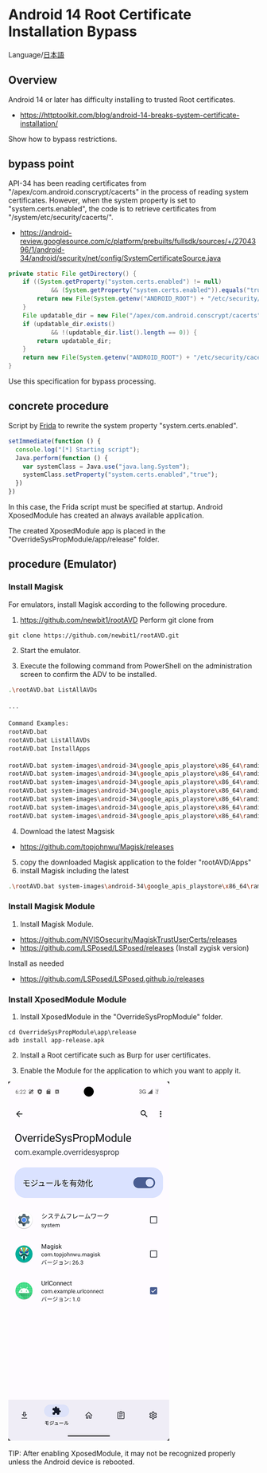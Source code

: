 Android 14 Root Certificate Installation Bypass
=============

Language/[日本語](Readme-ja.md)

## Overview

Android 14 or later has difficulty installing to trusted Root certificates.

- https://httptoolkit.com/blog/android-14-breaks-system-certificate-installation/

Show how to bypass restrictions.

## bypass point

API-34 has been reading certificates from "/apex/com.android.conscrypt/cacerts" in the process of reading system certificates.
However, when the system property is set to "system.certs.enabled", the code is to retrieve certificates from "/system/etc/security/cacerts/".

- https://android-review.googlesource.com/c/platform/prebuilts/fullsdk/sources/+/2704396/1/android-34/android/security/net/config/SystemCertificateSource.java

````java
private static File getDirectory() {
    if ((System.getProperty("system.certs.enabled") != null)
            && (System.getProperty("system.certs.enabled")).equals("true")) {
        return new File(System.getenv("ANDROID_ROOT") + "/etc/security/cacerts");
    }
    File updatable_dir = new File("/apex/com.android.conscrypt/cacerts");
    if (updatable_dir.exists()
            && !(updatable_dir.list().length == 0)) {
        return updatable_dir;
    }
    return new File(System.getenv("ANDROID_ROOT") + "/etc/security/cacerts");
}
````

Use this specification for bypass processing.

## concrete procedure

Script by [Frida](https://frida.re/) to rewrite the system property "system.certs.enabled".

````js
setImmediate(function () {
  console.log("[*] Starting script");
  Java.perform(function () {
    var systemClass = Java.use("java.lang.System");
    systemClass.setProperty("system.certs.enabled","true");
  })
})
````

In this case, the Frida script must be specified at startup.
Android XposedModule has created an always available application.

The created XposedModule app is placed in the "OverrideSysPropModule/app/release" folder.

## procedure (Emulator)

### Install Magisk 

For emulators, install Magisk according to the following procedure.

1. https://github.com/newbit1/rootAVD Perform git clone from

```
git clone https://github.com/newbit1/rootAVD.git
```

2. Start the emulator.

3. Execute the following command from PowerShell on the administration screen to confirm the ADV to be installed.

```sh
.\rootAVD.bat ListAllAVDs

...

Command Examples:
rootAVD.bat
rootAVD.bat ListAllAVDs
rootAVD.bat InstallApps

rootAVD.bat system-images\android-34\google_apis_playstore\x86_64\ramdisk.img
rootAVD.bat system-images\android-34\google_apis_playstore\x86_64\ramdisk.img FAKEBOOTIMG
rootAVD.bat system-images\android-34\google_apis_playstore\x86_64\ramdisk.img DEBUG PATCHFSTAB GetUSBHPmodZ
rootAVD.bat system-images\android-34\google_apis_playstore\x86_64\ramdisk.img restore
rootAVD.bat system-images\android-34\google_apis_playstore\x86_64\ramdisk.img InstallKernelModules
rootAVD.bat system-images\android-34\google_apis_playstore\x86_64\ramdisk.img InstallPrebuiltKernelModules
rootAVD.bat system-images\android-34\google_apis_playstore\x86_64\ramdisk.img InstallPrebuiltKernelModules GetUSBHPmodZ PATCHFSTAB DEBUG
```

4. Download the latest Magsisk

- https://github.com/topjohnwu/Magisk/releases

5. copy the downloaded Magisk application to the folder "rootAVD/Apps"
6. install Magisk including the latest

```sh
.\rootAVD.bat system-images\android-34\google_apis_playstore\x86_64\ramdisk.img
```

### Install Magisk Module 

1. Install Magisk Module.

- https://github.com/NVISOsecurity/MagiskTrustUserCerts/releases
- https://github.com/LSPosed/LSPosed/releases (Install zygisk version)

Install as needed

- https://github.com/LSPosed/LSPosed.github.io/releases

### Install XposedModule Module 

1. Install XposedModule in the "OverrideSysPropModule" folder.

````
cd OverrideSysPropModule\app\release
adb install app-release.apk
````

2. Install a Root certificate such as Burp for user certificates.

3. Enable the Module for the application to which you want to apply it.

![OverrideSysProp](images/OverrideSysProp.png)

TIP: After enabling XposedModule, it may not be recognized properly unless the Android device is rebooted.
